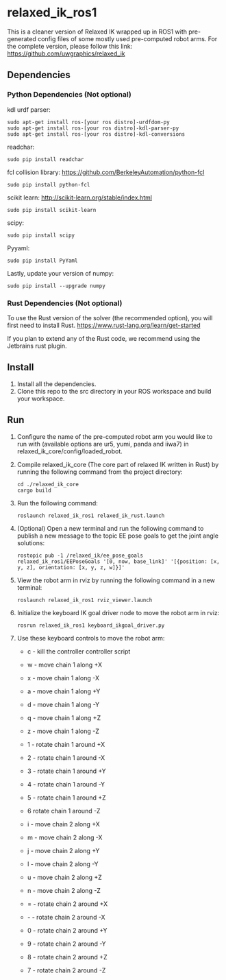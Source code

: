 # relaxed_ik_ros1

This is a cleaner version of Relaxed IK wrapped up in ROS1 with pre-generated config files of some mostly used pre-computed robot arms. For the complete version, please follow this link: https://github.com/uwgraphics/relaxed_ik

## Dependencies

### Python Dependencies (Not optional)

kdl urdf parser:
```
sudo apt-get install ros-[your ros distro]-urdfdom-py
sudo apt-get install ros-[your ros distro]-kdl-parser-py
sudo apt-get install ros-[your ros distro]-kdl-conversions 
```

readchar:
```
sudo pip install readchar
```

fcl collision library:
https://github.com/BerkeleyAutomation/python-fcl
```
sudo pip install python-fcl
```

scikit learn:
http://scikit-learn.org/stable/index.html
```
sudo pip install scikit-learn
```

scipy:
```
sudo pip install scipy
```

Pyyaml:
```
sudo pip install PyYaml
```

Lastly, update your version of numpy:
```
sudo pip install --upgrade numpy
```

### Rust Dependencies (Not optional)

To use the Rust version of the solver (the recommended option), you will first need to install Rust.
https://www.rust-lang.org/learn/get-started

If you plan to extend any of the Rust code, we recommend using the Jetbrains rust plugin.

## Install
1. Install all the dependencies.
2. Clone this repo to the src directory in your ROS workspace and build your workspace.

## Run
1. Configure the name of the pre-computed robot arm you would like to run with (available options are ur5, yumi, panda and iiwa7) in relaxed_ik_core/config/loaded_robot.

2. Compile relaxed_ik_core (The core part of relaxed IK written in Rust) by running the following command from the project directory:
	```
    cd ./relaxed_ik_core
	cargo build
    ```

2. Run the following command: 
    ```
    roslaunch relaxed_ik_ros1 relaxed_ik_rust.launch
    ```

3. (Optional) Open a new terminal and run the following command to publish a new message to the topic EE pose goals to get the joint angle solutions:
    ```
    rostopic pub -1 /relaxed_ik/ee_pose_goals relaxed_ik_ros1/EEPoseGoals '[0, now, base_link]' '[{position: [x, y, z], orientation: [x, y, z, w]}]'
    ```

4. View the robot arm in rviz by running the following command in a new terminal:
    ```
    roslaunch relaxed_ik_ros1 rviz_viewer.launch
    ```

5. Initialize the keyboard IK goal driver node to move the robot arm in rviz:
    ```
    rosrun relaxed_ik_ros1 keyboard_ikgoal_driver.py
    ```

6. Use these keyboard controls to move the robot arm:
    * c - kill the controller controller script
	* w - move chain 1 along +X
	* x - move chain 1 along -X
	* a - move chain 1 along +Y
	* d - move chain 1 along -Y
	* q - move chain 1 along +Z
	* z - move chain 1 along -Z
	* 1 - rotate chain 1 around +X
	* 2 - rotate chain 1 around -X
	* 3 - rotate chain 1 around +Y
	* 4 - rotate chain 1 around -Y
	* 5 - rotate chain 1 around +Z
	* 6 rotate chain 1 around -Z

	* i - move chain 2 along +X
	* m - move chain 2 along -X
	* j - move chain 2 along +Y
	* l - move chain 2 along -Y
	* u - move chain 2 along +Z
	* n - move chain 2 along -Z
	* = - rotate chain 2 around +X
	* \- - rotate chain 2 around -X
	* 0 - rotate chain 2 around +Y
	* 9 - rotate chain 2 around -Y
	* 8 - rotate chain 2 around +Z
	* 7 - rotate chain 2 around -Z
